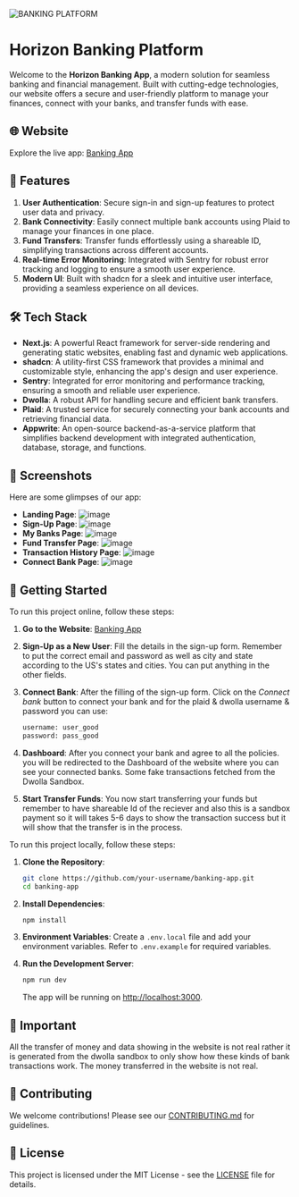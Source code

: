 ![BANKING PLATFORM](https://github.com/user-attachments/assets/3a2d601d-f3d3-4a90-829f-b813acd79ea9)

# Horizon Banking Platform

Welcome to the **Horizon Banking App**, a modern solution for seamless banking and financial management. Built with cutting-edge technologies, our website offers a secure and user-friendly platform to manage your finances, connect with your banks, and transfer funds with ease.


## 🌐 Website

Explore the live app: [Banking App](https://banking-livid-alpha.vercel.app/)

## 🚀 Features

1. **User Authentication**: Secure sign-in and sign-up features to protect user data and privacy.
2. **Bank Connectivity**: Easily connect multiple bank accounts using Plaid to manage your finances in one place.
3. **Fund Transfers**: Transfer funds effortlessly using a shareable ID, simplifying transactions across different accounts.
4. **Real-time Error Monitoring**: Integrated with Sentry for robust error tracking and logging to ensure a smooth user experience.
5. **Modern UI**: Built with shadcn for a sleek and intuitive user interface, providing a seamless experience on all devices.

## 🛠️ Tech Stack

- **Next.js**: A powerful React framework for server-side rendering and generating static websites, enabling fast and dynamic web applications.
- **shadcn**: A utility-first CSS framework that provides a minimal and customizable style, enhancing the app's design and user experience.
- **Sentry**: Integrated for error monitoring and performance tracking, ensuring a smooth and reliable user experience.
- **Dwolla**: A robust API for handling secure and efficient bank transfers.
- **Plaid**: A trusted service for securely connecting your bank accounts and retrieving financial data.
- **Appwrite**: An open-source backend-as-a-service platform that simplifies backend development with integrated authentication, database, storage, and functions.

## 📸 Screenshots

Here are some glimpses of our app:

- **Landing Page**: ![image](https://github.com/user-attachments/assets/e73c3f5a-01bb-4af8-bcf2-1cf12e31fab8)
- **Sign-Up Page**: ![image](https://github.com/user-attachments/assets/8546c10c-9583-431f-bd6a-f73b934fd509)
- **My Banks Page**: ![image](https://github.com/user-attachments/assets/89b86f1c-2f4f-498f-a4d8-fcc08c19f82a)
- **Fund Transfer Page**: ![image](https://github.com/user-attachments/assets/2169acde-9e19-44b0-9c8b-42b612dc8dbf)
- **Transaction History Page**: ![image](https://github.com/user-attachments/assets/d607ecc0-8af6-4921-8377-8388747b7bf4)
- **Connect Bank Page**: ![image](https://github.com/user-attachments/assets/18c35e5e-417a-4455-a4a8-3badb6dd152d)

## 📖 Getting Started

To run this project online, follow these steps:
1. **Go to the Website**:
   [Banking App](https://banking-livid-alpha.vercel.app/)

2. **Sign-Up as a New User**:
   Fill the details in the sign-up form. Remember to put the correct email and password as well as city and state according to the US's states and cities. You can put anything in the other fields.

3. **Connect Bank**:
   After the filling of the sign-up form. Click on the *Connect bank* button to connect your bank and for the plaid & dwolla username & password you can use:
   ```bash
   username: user_good
   password: pass_good
   ```

4. **Dashboard**:
   After you connect your bank and agree to all the policies. you will be redirected to the Dashboard of the website where you can see your connected banks. Some fake transactions fetched from the Dwolla Sandbox.

5. **Start Transfer Funds**:
   You now start transferring your funds but remember to have shareable Id of the reciever and also this is a sandbox payment so it will takes 5-6 days to show the transaction success but it will show that the transfer is in the process.

To run this project locally, follow these steps:

1. **Clone the Repository**:
   ```bash
   git clone https://github.com/your-username/banking-app.git
   cd banking-app
   ```

2. **Install Dependencies**:
   ```bash
   npm install
   ```

3. **Environment Variables**: Create a `.env.local` file and add your environment variables. Refer to `.env.example` for required variables.

4. **Run the Development Server**:
   ```bash
   npm run dev
   ```

   The app will be running on [http://localhost:3000](http://localhost:3000).

## 🪪 Important 

All the transfer of money and data showing in the website is not real rather it is generated from the dwolla sandbox to only show how these kinds of bank transactions work. The money transferred in the website is not real.

## 🤝 Contributing

We welcome contributions! Please see our [CONTRIBUTING.md](https://github.com/your-username/banking-app/blob/main/CONTRIBUTING.md) for guidelines.

## 📜 License

This project is licensed under the MIT License - see the [LICENSE](https://github.com/your-username/banking-app/blob/main/LICENSE) file for details.
